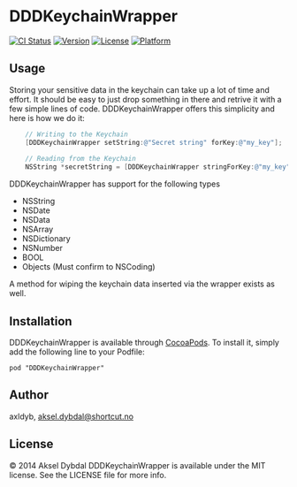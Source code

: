 # DDDKeychainWrapper

[![CI Status](http://img.shields.io/travis/axldyb/DDDKeychainWrapper.svg?style=flat)](https://travis-ci.org/axldyb/DDDKeychainWrapper)
[![Version](https://img.shields.io/cocoapods/v/DDDKeychainWrapper.svg?style=flat)](http://cocoadocs.org/docsets/DDDKeychainWrapper)
[![License](https://img.shields.io/cocoapods/l/DDDKeychainWrapper.svg?style=flat)](http://cocoadocs.org/docsets/DDDKeychainWrapper)
[![Platform](https://img.shields.io/cocoapods/p/DDDKeychainWrapper.svg?style=flat)](http://cocoadocs.org/docsets/DDDKeychainWrapper)

## Usage

Storing your sensitive data in the keychain can take up a lot of time and effort. It should be easy to just drop something in there and retrive it with a few simple lines of code. DDDKeychainWrapper offers this simplicity and here is how we do it: 

```objective-c
	// Writing to the Keychain
	[DDDKeychainWrapper setString:@"Secret string" forKey:@"my_key"];
    
    // Reading from the Keychain
    NSString *secretString = [DDDKeychainWrapper stringForKey:@"my_key"];
```

DDDKeychainWrapper has support for the following types

* NSString
* NSDate
* NSData
* NSArray
* NSDictionary
* NSNumber
* BOOL
* Objects (Must confirm to NSCoding)

A method for wiping the keychain data inserted via the wrapper exists as well.

## Installation

DDDKeychainWrapper is available through [CocoaPods](http://cocoapods.org). To install
it, simply add the following line to your Podfile:

    pod "DDDKeychainWrapper"

## Author

axldyb, aksel.dybdal@shortcut.no

## License
© 2014 Aksel Dybdal
DDDKeychainWrapper is available under the MIT license. See the LICENSE file for more info.


